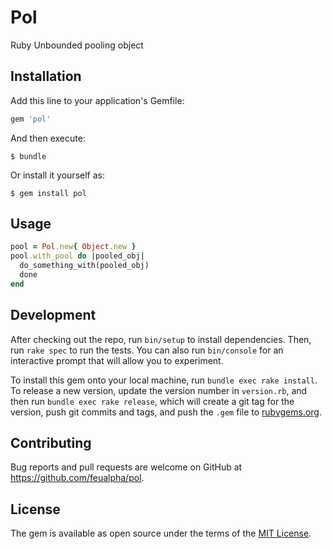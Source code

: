# Pol

Ruby Unbounded pooling object

## Installation

Add this line to your application's Gemfile:

```ruby
gem 'pol'
```

And then execute:

    $ bundle

Or install it yourself as:

    $ gem install pol

## Usage

```ruby
pool = Pol.new{ Object.new }
pool.with_pool do |pooled_obj|
  do_something_with(pooled_obj)
  done
end
```

## Development

After checking out the repo, run `bin/setup` to install dependencies. Then, run `rake spec` to run the tests. You can also run `bin/console` for an interactive prompt that will allow you to experiment.

To install this gem onto your local machine, run `bundle exec rake install`. To release a new version, update the version number in `version.rb`, and then run `bundle exec rake release`, which will create a git tag for the version, push git commits and tags, and push the `.gem` file to [rubygems.org](https://rubygems.org).

## Contributing

Bug reports and pull requests are welcome on GitHub at https://github.com/feualpha/pol.

## License

The gem is available as open source under the terms of the [MIT License](https://opensource.org/licenses/MIT).
